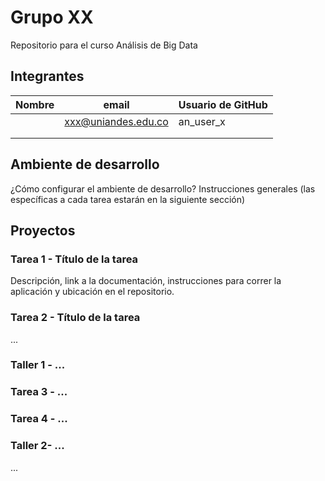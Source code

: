 # Grupo XX

Repositorio para el curso Análisis de Big Data

## Integrantes

| Nombre | email               | Usuario de GitHub |
| ------ | ------------------- | ----------------- |
|        | xxx@uniandes.edu.co | an_user_x         |
|        |                     |                   |
|        |                     |                   |

## Ambiente de desarrollo

¿Cómo configurar el ambiente de desarrollo? Instrucciones generales (las específicas a cada tarea estarán en la siguiente sección)

## Proyectos

### Tarea 1 - Título de la tarea

Descripción, link a la documentación, instrucciones para correr la aplicación y ubicación en el repositorio. 

### Tarea 2 - Título de la tarea

...

### Taller 1 - ...



### Tarea 3 - ...

### Tarea 4 - ... 

### Taller 2- ...

...

